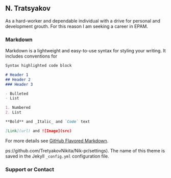 ## N. Tratsyakov

As a hard-worker and dependable individual with a drive for personal and development grouth. For this reason I am seeking a career in  EPAM. 

### Markdown

Markdown is a lightweight and easy-to-use syntax for styling your writing. It includes conventions for

```markdown
Syntax highlighted code block

# Header 1
## Header 2
### Header 3

- Bulleted
- List

1. Numbered
2. List

**Bold** and _Italic_ and `Code` text

[Link](url) and ![Image](src)
```

For more details see [GitHub Flavored Markdown](https://guides.github.com/features/mastering-markdown/).

ps://github.com/TretyakovNikita/Nik-pr/settings). The name of this theme is saved in the Jekyll `_config.yml` configuration file.

### Support or Contact

